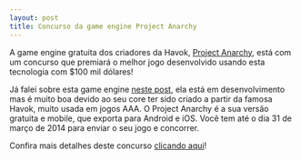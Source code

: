 ```yaml
---
layout: post
title: Concurso da game engine Project Anarchy
---
```


A game engine gratuita dos criadores da Havok, [Project Anarchy](http://gamedeveloper.com.br/blog/2013/07/09/project-anarchy-nova-engine-gratuita-havok/ "Project Anarchy"), está com um concurso que premiará o melhor jogo desenvolvido usando esta tecnologia com $100 mil dólares!

Já falei sobre esta game engine [neste post](http://gamedeveloper.com.br/blog/2013/07/09/project-anarchy-nova-engine-gratuita-havok/ "Project Anarchy"), ela está em desenvolvimento mas é muito boa devido ao seu core ter sido criado a partir da famosa Havok, muito usada em jogos AAA. O Project Anarchy é a sua versão gratuita e mobile, que exporta para Android e iOS. Você tem até o dia 31 de março de 2014 para enviar o seu jogo e concorrer.

Confira mais detalhes deste concurso [clicando aqui](http://www.projectanarchy.com/contest "Project Anarchy")!
